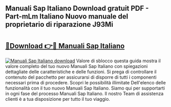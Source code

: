 ## Manuali Sap Italiano Download gratuit PDF - Part-mLm Italiano Nuovo manuale del proprietario di riparazione J93Mi

# <h2><a href="http://dfbcn2.blite.top/?on=Manuali+Sap+Italiano">🔗Download 👉🔴 Manuali Sap Italiano</a></h2>

[![Manuali Sap Italiano download](https://i.imgur.com/lujVjoI.png)](http://dfbcn2.blite.top/?on=Manuali+Sap+Italiano)
Valore di sblocco questa guida mostra il valore completo del tuo nuovo Manuali Sap Italiano con spiegazioni dettagliate delle caratteristiche e delle funzioni. Si prega di controllare il contenuto del pacchetto per assicurarsi di disporre di tutti i componenti necessari prima di procedere. Scopri le possibilità illimitate Dell'elenco delle funzionalità con il tuo nuovo Manuali Sap Italiano. Siamo qui per supportarti in ogni fase del processo Manuali Sap Italiano. Il nostro Team di assistenza clienti è a tua disposizione per tutto il tuo viaggio.
